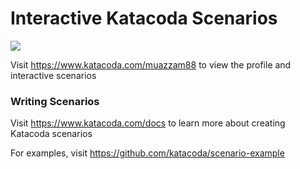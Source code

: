 # Interactive Katacoda Scenarios

[![](http://shields.katacoda.com/katacoda/muazzam88/count.svg)](https://www.katacoda.com/muazzam88 "Get your profile on Katacoda.com")

Visit https://www.katacoda.com/muazzam88 to view the profile and interactive scenarios

### Writing Scenarios
Visit https://www.katacoda.com/docs to learn more about creating Katacoda scenarios

For examples, visit https://github.com/katacoda/scenario-example
